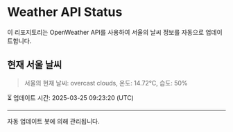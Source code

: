 
# Weather API Status

이 리포지토리는 OpenWeather API를 사용하여 서울의 날씨 정보를 자동으로 업데이트합니다.

## 현재 서울 날씨
> 서울의 현재 날씨: overcast clouds, 온도: 14.72°C, 습도: 50%

⏳ 업데이트 시간: 2025-03-25 09:23:20 (UTC)

---
자동 업데이트 봇에 의해 관리됩니다.
